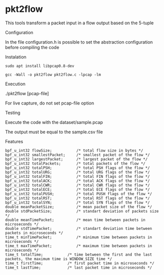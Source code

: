 # pkt2flow
This tools transform a packet input in a flow output based on the 5-tuple

Configuration

In the file configuration.h is possible to set the abstraction configuration before compiling the code


Instalation

	sudo apt install libpcap0.8-dev

	gcc -Wall -o pkt2flow pkt2flow.c -lpcap -lm

Execution

./pkt2flow [pcap-file]

For live capture, do not set pcap-file option

Testing

Execute the code with the dataset/sample.pcap 

The output must be equal to the sample.csv file


Features


	bpf_u_int32 flowSize;			/* total flow size in bytes */
	bpf_u_int32 smallestPacket;		/* smallest packet of the flow */
	bpf_u_int32 largestPacket;		/* largest packet of the flow */
	bpf_u_int32 totalPackets;		/* total packets of the flow */
	bpf_u_int32 totalPSH;			/* total PSH flags of the flow */
	bpf_u_int32 totalURG;			/* total URG flags of the flow */	
	bpf_u_int32 totalFIN;			/* total FIN flags of the flow */	
	bpf_u_int32 totalACK;			/* total ACK flags of the flow */	
	bpf_u_int32 totalCWR;			/* total CWR flags of the flow */	
	bpf_u_int32 totalECE;			/* total ECE flags of the flow */	
	bpf_u_int32 totalPUSH;			/* total PUSH flags of the flow */	
	bpf_u_int32 totalRST;			/* total RST flags of the flow */	
	bpf_u_int32 totalSYN;			/* total SYN flags of the flow */	
	double meanPacketSize;			/* mean packet size of the flow */
	double stdPacketSize;			/* standart deviation of packets size */
	double meanTimePacket;			/* mean time between packets in microseconds */
	double stdTimePacket;			/* standart deviation time between packets in microseconds */
	time_t minTimePacket;			/* minimum time between packets in microseconds */
	time_t maxTimePacket;			/* maximum time between packets in microseconds */
	time_t totalTime;			/* time between the first and the last packets, the maximum time is WINDOW_SIZE time */
	time_t firstTime;			/* first packet time in microseconds */
	time_t lastTime;			/* last packet time in microseconds */

